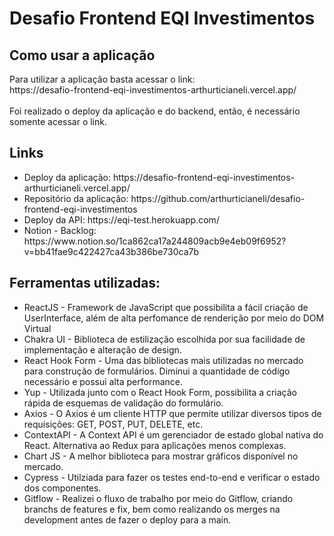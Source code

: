 <h1>Desafio Frontend EQI Investimentos</h1>

<h2>Como usar a aplicação</h2>

<p>Para utilizar a aplicação basta acessar o link:</br>
https://desafio-frontend-eqi-investimentos-arthurticianeli.vercel.app/</br>
</br>
Foi realizado o deploy da aplicação e do backend, então, é necessário somente acessar o link.
</p>

<h2>Links</h2>
<ul>
  <li>Deploy da aplicação: https://desafio-frontend-eqi-investimentos-arthurticianeli.vercel.app/</li>
  <li>Repositório da aplicação: https://github.com/arthurticianeli/desafio-frontend-eqi-investimentos</li>
  <li>Deploy da API: https://eqi-test.herokuapp.com/</li>
  <li>Notion - Backlog: https://www.notion.so/1ca862ca17a244809acb9e4eb09f6952?v=bb41fae9c422427ca43b386be730ca7b</li>
</ul>

<h2>Ferramentas utilizadas:</h2>
<ul>
  <li>ReactJS - Framework de JavaScript que possibilita a fácil criação de UserInterface, além de alta perfomance de renderição por meio do DOM Virtual</li>
  <li>Chakra UI - Biblioteca de estilização escolhida por sua facilidade de implementação e alteração de design.</li>
  <li>React Hook Form - Uma das bibliotecas mais utilizadas no mercado para construção de formulários. Diminui a quantidade de código necessário e possui alta performance.</li>
  <li>Yup - Utilizada junto com o React Hook Form, possibilita a criação rápida de esquemas de validação do formulário.</li>
   <li>Axios - O Axios é um cliente HTTP que permite utilizar diversos tipos de requisições: GET, POST, PUT, DELETE, etc.</li>
   <li> ContextAPI - A Context API é um gerenciador de estado global nativa do React. Alternativa ao Redux para aplicações menos complexas.</li>
  <li> Chart JS - A melhor biblioteca para mostrar gráficos disponível no mercado.</li>
  <li> Cypress - Utilziada para fazer os testes end-to-end e verificar o estado dos componentes.</li>
  <li> Gitflow - Realizei o fluxo de trabalho por meio do Gitflow, criando branchs de features e fix, bem como realizando os merges na development antes de fazer o deploy para a main.</li>
</ul>
